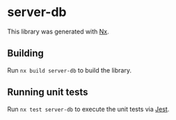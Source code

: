 # server-db

This library was generated with [Nx](https://nx.dev).

## Building

Run `nx build server-db` to build the library.

## Running unit tests

Run `nx test server-db` to execute the unit tests via [Jest](https://jestjs.io).
